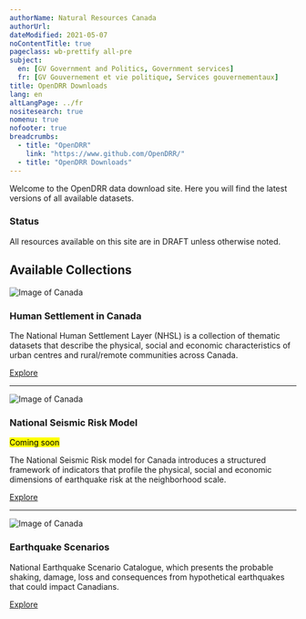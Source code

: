 ```yaml
---
authorName: Natural Resources Canada
authorUrl:
dateModified: 2021-05-07
noContentTitle: true
pageclass: wb-prettify all-pre
subject:
  en: [GV Government and Politics, Government services]
  fr: [GV Gouvernement et vie politique, Services gouvernementaux]
title: OpenDRR Downloads
lang: en
altLangPage: ../fr
nositesearch: true
nomenu: true
nofooter: true
breadcrumbs:
  - title: "OpenDRR"
    link: "https://www.github.com/OpenDRR/"
  - title: "OpenDRR Downloads"
---
```

Welcome to the OpenDRR data download site. Here you will find the latest versions of all available datasets.

<section class="alert alert-danger">
    <h3>Status</h3>
    <p>All resources available on this site are in DRAFT unless otherwise noted.</p>
</section>

## Available Collections

<div class="row mrgn-tp-xl mrgn-btm-xl">
    <div class="col-md-4">
        <img src="../assets/img/nhsl.png" class="img-rounded img-responsive full-width" alt="Image of Canada">
    </div>
    <div class="col-md-8">
        <h3>Human Settlement in Canada</h3>
        <p>The National Human Settlement Layer (NHSL) is a collection of thematic datasets that describe the physical, social and economic characteristics of urban centres and rural/remote communities across Canada.</p>
        <a href="{{ site.url }}/national-human-settlement/en" class="btn btn-primary">Explore</a>
    </div>
</div>
<hr>
<div class="row mrgn-tp-xl mrgn-btm-xl">
    <div class="col-md-4 col-md-push-8">
        <img src="../assets/img/psra.png" class="img-rounded img-responsive full-width" alt="Image of Canada">
    </div>
    <div class="col-md-8 col-md-pull-4">
        <h3>National Seismic Risk Model</h3><mark>Coming soon</mark>
        <p>The National Seismic Risk model for Canada introduces a structured framework of indicators that profile the physical, social and economic dimensions of earthquake risk at the neighborhood scale.</p>
        <a href="psra.html" class="btn btn-primary">Explore</a>
    </div>
</div>
<hr>
<div class="row mrgn-tp-xl mrgn-btm-xl">
    <div class="col-md-4">
        <img src="../assets/img/dsra.png" class="img-rounded img-responsive full-width" alt="Image of Canada">
    </div>
    <div class="col-md-8">
        <h3>Earthquake Scenarios</h3>
        <p>National Earthquake Scenario Catalogue, which presents the probable shaking, damage, loss and consequences from hypothetical earthquakes that could impact Canadians.</p>
      <a href="{{ site.url }}/earthquake-scenarios/en" class="btn btn-primary">Explore</a>
    </div>
</div>

&nbsp;